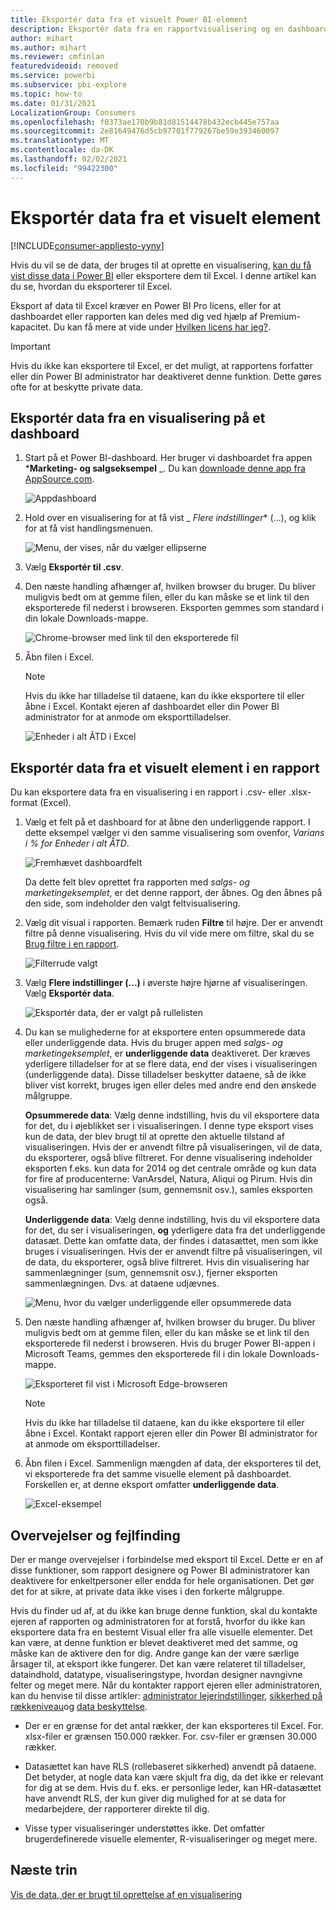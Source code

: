 ```yaml
---
title: Eksportér data fra et visuelt Power BI-element
description: Eksportér data fra en rapportvisualisering og en dashboardvisualisering, og få dem vist i Excel.
author: mihart
ms.author: mihart
ms.reviewer: cmfinlan
featuredvideoid: removed
ms.service: powerbi
ms.subservice: pbi-explore
ms.topic: how-to
ms.date: 01/31/2021
LocalizationGroup: Consumers
ms.openlocfilehash: f0373ae170b9b81d81514478b432ecb445e757aa
ms.sourcegitcommit: 2e81649476d5cb97701f779267be59e393460097
ms.translationtype: MT
ms.contentlocale: da-DK
ms.lasthandoff: 02/02/2021
ms.locfileid: "99422300"
---
```

# <a name="export-data-from-a-visual"></a>Eksportér data fra et visuelt element

[!INCLUDE[consumer-appliesto-yyny](../includes/consumer-appliesto-yyny.md)]


Hvis du vil se de data, der bruges til at oprette en visualisering, [kan du få vist disse data i Power BI](end-user-show-data.md) eller eksportere dem til Excel. I denne artikel kan du se, hvordan du eksporterer til Excel.

Eksport af data til Excel kræver en Power BI Pro licens, eller for at dashboardet eller rapporten kan deles med dig ved hjælp af Premium-kapacitet. Du kan få mere at vide under [Hvilken licens har jeg?](end-user-license.md). 

> [!IMPORTANT]
> Hvis du ikke kan eksportere til Excel, er det muligt, at rapportens forfatter eller din Power BI administrator har deaktiveret denne funktion. Dette gøres ofte for at beskytte private data.


## <a name="export-data-from-a-visual-on-a-dashboard"></a>Eksportér data fra en visualisering på et dashboard

1. Start på et Power BI-dashboard. Her bruger vi dashboardet fra appen ***Marketing- og salgseksempel** _. Du kan [downloade denne app fra AppSource.com](https://appsource.microsoft.com/en-us/product/power-bi/microsoft-retail-analysis-sample.salesandmarketingsample).

    ![Appdashboard](media/end-user-export/power-bi-dashboard.png)

2. Hold over en visualisering for at få vist _ *Flere indstillinger** (...), og klik for at få vist handlingsmenuen.

    ![Menu, der vises, når du vælger ellipserne](media/end-user-export/power-bi-option-menu.png)

3. Vælg **Eksportér til .csv**.

4. Den næste handling afhænger af, hvilken browser du bruger. Du bliver muligvis bedt om at gemme filen, eller du kan måske se et link til den eksporterede fil nederst i browseren. Eksporten gemmes som standard i din lokale Downloads-mappe. 

    ![Chrome-browser med link til den eksporterede fil](media/end-user-export/power-bi-dashboards-export.png)

5. Åbn filen i Excel. 

    > [!NOTE]
    > Hvis du ikke har tilladelse til dataene, kan du ikke eksportere til eller åbne i Excel. Kontakt ejeren af dashboardet eller din Power BI administrator for at anmode om eksporttilladelser. 

    ![Enheder i alt ÅTD i Excel](media/end-user-export/power-bi-excel.png)


## <a name="export-data-from-a-visual-in-a-report"></a>Eksportér data fra et visuelt element i en rapport
Du kan eksportere data fra en visualisering i en rapport i .csv- eller .xlsx-format (Excel). 

1. Vælg et felt på et dashboard for at åbne den underliggende rapport.  I dette eksempel vælger vi den samme visualisering som ovenfor, *Varians i % for Enheder i alt ÅTD*. 

    ![Fremhævet dashboardfelt](media/end-user-export/power-bi-export-tile.png)

    Da dette felt blev oprettet fra rapporten med *salgs- og marketingeksemplet*, er det denne rapport, der åbnes. Og den åbnes på den side, som indeholder den valgt feltvisualisering. 

2. Vælg dit visual i rapporten. Bemærk ruden **Filtre** til højre. Der er anvendt filtre på denne visualisering. Hvis du vil vide mere om filtre, skal du se [Brug filtre i en rapport](end-user-report-filter.md).

    ![Filterrude valgt](media/end-user-export/power-bi-export-filter-pane.png)


3. Vælg **Flere indstillinger (...)** i øverste højre hjørne af visualiseringen. Vælg **Eksportér data**.

    ![Eksportér data, der er valgt på rullelisten](media/end-user-export/power-bi-export-reports.png)

4. Du kan se mulighederne for at eksportere enten opsummerede data eller underliggende data. Hvis du bruger appen med *salgs- og marketingeksemplet*, er **underliggende data** deaktiveret. Der kræves yderligere tilladelser for at se flere data, end der vises i visualiseringen (underliggende data). Disse tilladelser beskytter dataene, så de ikke bliver vist korrekt, bruges igen eller deles med andre end den ønskede målgruppe.

    **Opsummerede data**: Vælg denne indstilling, hvis du vil eksportere data for det, du i øjeblikket ser i visualiseringen.  I denne type eksport vises kun de data, der blev brugt til at oprette den aktuelle tilstand af visualiseringen. Hvis der er anvendt filtre på visualiseringen, vil de data, du eksporterer, også blive filtreret. For denne visualisering indeholder eksporten f.eks. kun data for 2014 og det centrale område og kun data for fire af producenterne: VanArsdel, Natura, Aliqui og Pirum. Hvis din visualisering har samlinger (sum, gennemsnit osv.), samles eksporten også. 
  

    **Underliggende data**: Vælg denne indstilling, hvis du vil eksportere data for det, du ser i visualiseringen, **og** yderligere data fra det underliggende datasæt.  Dette kan omfatte data, der findes i datasættet, men som ikke bruges i visualiseringen. Hvis der er anvendt filtre på visualiseringen, vil de data, du eksporterer, også blive filtreret.  Hvis din visualisering har sammenlægninger (sum, gennemsnit osv.), fjerner eksporten sammenlægningen. Dvs. at dataene udjævnes. 

    ![Menu, hvor du vælger underliggende eller opsummerede data](media/end-user-export/power-bi-export-underlying.png)

5. Den næste handling afhænger af, hvilken browser du bruger. Du bliver muligvis bedt om at gemme filen, eller du kan måske se et link til den eksporterede fil nederst i browseren. Hvis du bruger Power BI-appen i Microsoft Teams, gemmes den eksporterede fil i din lokale Downloads-mappe. 

    ![Eksporteret fil vist i Microsoft Edge-browseren](media/end-user-export/power-bi-export-edge-screen.png)

    > [!NOTE]
    > Hvis du ikke har tilladelse til dataene, kan du ikke eksportere til eller åbne i Excel. Kontakt rapport ejeren eller din Power BI administrator for at anmode om eksporttilladelser. 


6. Åbn filen i Excel. Sammenlign mængden af data, der eksporteres til det, vi eksporterede fra det samme visuelle element på dashboardet. Forskellen er, at denne eksport omfatter **underliggende data**. 

    ![Excel-eksempel](media/end-user-export/power-bi-underlying.png)

## <a name="considerations-and-troubleshooting"></a>Overvejelser og fejlfinding
Der er mange overvejelser i forbindelse med eksport til Excel. Dette er en af disse funktioner, som rapport designere og Power BI administratorer kan deaktivere for enkeltpersoner eller endda for hele organisationen. Det gør det for at sikre, at private data ikke vises i den forkerte målgruppe. 

Hvis du finder ud af, at du ikke kan bruge denne funktion, skal du kontakte ejeren af rapporten og administratoren for at forstå, hvorfor du ikke kan eksportere data fra en bestemt Visual eller fra alle visuelle elementer. Det kan være, at denne funktion er blevet deaktiveret med det samme, og måske kan de aktivere den for dig.  Andre gange kan der være særlige årsager til, at eksport ikke fungerer.  Det kan være relateret til tilladelser, dataindhold, datatype, visualiseringstype, hvordan designer navngivne felter og meget mere. Når du kontakter rapport ejeren eller administratoren, kan du henvise til disse artikler: [administrator lejerindstillinger](../guidance/admin-tenant-settings.md), [sikkerhed på rækkeniveau](../admin/service-admin-rls.md)og [data beskyttelse](../admin/service-security-data-protection-overview.md).

- Der er en grænse for det antal rækker, der kan eksporteres til Excel.  For. xlsx-filer er grænsen 150.000 rækker.  For. csv-filer er grænsen 30.000 rækker. 

- Datasættet kan have RLS (rollebaseret sikkerhed) anvendt på dataene. Det betyder, at nogle data kan være skjult fra dig, da det ikke er relevant for dig at se dem.  Hvis du f. eks. er personlige leder, kan HR-datasættet have anvendt RLS, der kun giver dig mulighed for at se data for medarbejdere, der rapporterer direkte til dig. 

- Visse typer visualiseringer understøttes ikke. Det omfatter brugerdefinerede visuelle elementer, R-visualiseringer og meget mere. 

## <a name="next-steps"></a>Næste trin

[Vis de data, der er brugt til oprettelse af en visualisering](end-user-show-data.md)